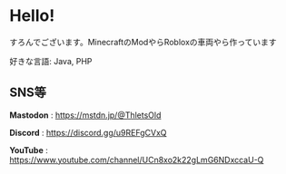 # Hello!
すろんでございます。MinecraftのModやらRobloxの車両やら作っています

好きな言語: Java, PHP

## SNS等

**Mastodon** : https://mstdn.jp/@ThletsOld

**Discord** : https://discord.gg/u9REFgCVxQ

**YouTube** : https://www.youtube.com/channel/UCn8xo2k22gLmG6NDxccaU-Q

